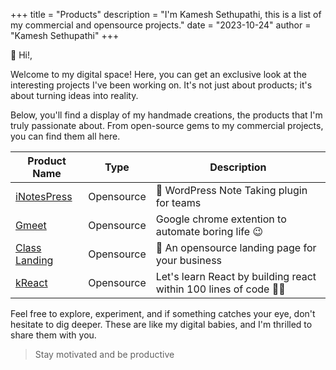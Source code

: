 +++ 
title = "Products"
description = "I'm Kamesh Sethupathi, this is a list of my commercial and opensource projects."
date = "2023-10-24"
author = "Kamesh Sethupathi"
+++

👋 Hi!,

Welcome to my digital space! Here, you can get an exclusive look at the interesting projects I've been working on. It's not just about products; it's about turning ideas into reality.

Below, you'll find a display of my handmade creations, the products that I'm truly passionate about. From open-source gems to my commercial projects, you can find them all here.

| Product Name | Type | Description |
|---|---|---|
| [iNotesPress](https://github.com/git-kamesh/iNotesPress) | Opensource | 📝 WordPress Note Taking plugin for teams |
| [Gmeet](https://github.com/git-kamesh/gmeet) | Opensource | Google chrome extention to automate boring life 😉 |
| [Class Landing](https://github.com/git-kamesh/classic-landing) | Opensource | 🚀 An opensource landing page for your business |
| [kReact](https://github.com/git-kamesh/kReact) | Opensource | Let's learn React by building react within 100 lines of code 🏂🏻|

Feel free to explore, experiment, and if something catches your eye, don't hesitate to dig deeper. These are like my digital babies, and I'm thrilled to share them with you.

> Stay motivated and be productive


<!-- ### Upcomming products - One Brand One Voice

> Empowering Your Aspirations, Fueled by Our Devotion and Commitment: A Powerful Partnership.

| Product Name | Type | Description |
|---|---|---|
| Forms | Commercial | Powerful form building, made easy. |
| Product | Commercial | Effortless product updates and management. |
| Rewards | Commercial | Supercharge your referrals with seamless reward management. |
| PR | Commercial | Elevate your PR efforts with intuitive tools, made easy. |
| Analytics | Commercial | Privacy-focused analytics, simplifying data insights. |
| Tasks | Commercial | Streamline task management and collaboration with ease. |
| SocialBoost | Commercial | Amplify your social media presence and engagement, made easy. |
| Buddy | Commercial | Cultivate a positive team culture effortlessly. |
| Unclutter | Commercial | Business intelligence accessible to everyone, made easy. | -->